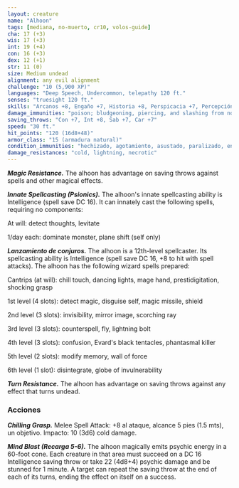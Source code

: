 ```yaml
---
layout: creature
name: "Alhoon"
tags: [mediana, no-muerto, cr10, volos-guide]
cha: 17 (+3)
wis: 17 (+3)
int: 19 (+4)
con: 16 (+3)
dex: 12 (+1)
str: 11 (0)
size: Medium undead
alignment: any evil alignment
challenge: "10 (5,900 XP)"
languages: "Deep Speech, Undercommon, telepathy 120 ft."
senses: "truesight 120 ft."
skills: "Arcanos +8, Engaño +7, Historia +8, Perspicacia +7, Percepción +7, Sigilo +5"
damage_immunities: "poison; bludgeoning, piercing, and slashing from nonmagical attacks"
saving_throws: "Con +7, Int +8, Sab +7, Car +7"
speed: "30 ft."
hit_points: "120 (16d8+48)"
armor_class: "15 (armadura natural)"
condition_immunities: "hechizado, agotamiento, asustado, paralizado, envenenado"
damage_resistances: "cold, lightning, necrotic"
---
```


***Magic Resistance.*** The alhoon has advantage on saving throws against spells and other magical effects.

***Innate Spellcasting (Psionics).*** The alhoon's innate spellcasting ability is Intelligence (spell save DC 16). It can innately cast the following spells, requiring no components:

At will: detect thoughts, levitate

1/day each: dominate monster, plane shift (self only)

***Lanzamiento de conjuros.*** The alhoon is a 12th-level spellcaster. Its spellcasting ability is Intelligence (spell save DC 16, +8 to hit with spell attacks). The alhoon has the following wizard spells prepared:

Cantrips (at will): chill touch, dancing lights, mage hand, prestidigitation, shocking grasp

1st level (4 slots): detect magic, disguise self, magic missile, shield

2nd level (3 slots): invisibility, mirror image, scorching ray

3rd level (3 slots): counterspell, fly, lightning bolt

4th level (3 slots): confusion, Evard's black tentacles, phantasmal killer

5th level (2 slots): modify memory, wall of force

6th level (1 slot): disintegrate, globe of invulnerability

***Turn Resistance.*** The alhoon has advantage on saving throws against any effect that turns undead.

### Acciones

***Chilling Grasp.*** Melee Spell Attack: +8 al ataque, alcance 5 pies (1.5 mts), un objetivo. Impacto: 10 (3d6) cold damage.

***Mind Blast (Recarga 5-6).*** The alhoon magically emits psychic energy in a 60-foot cone. Each creature in that area must succeed on a DC 16 Intelligence saving throw or take 22 (4d8+4) psychic damage and be stunned for 1 minute. A target can repeat the saving throw at the end of each of its turns, ending the effect on itself on a success.